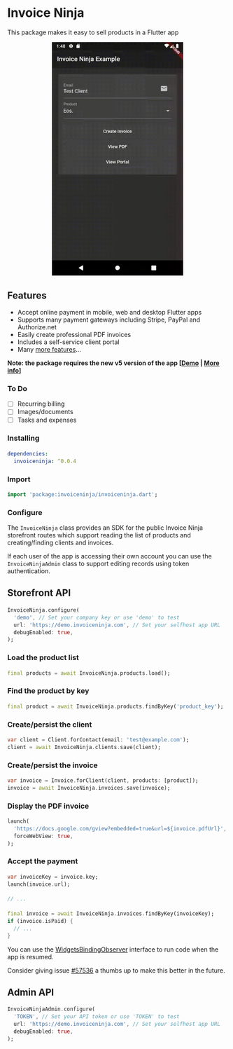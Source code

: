 # Invoice Ninja 

This package makes it easy to sell products in a Flutter app   
  
<p align="center">
    <img src="https://github.com/invoiceninja/flutter-package/blob/master/assets/sample.gif" alt="Sample" width="300"/>
</p>  

## Features
* Accept online payment in mobile, web and desktop Flutter apps
* Supports many payment gateways including Stripe, PayPal and Authorize.net 
* Easily create professional PDF invoices 
* Includes a self-service client portal
* Many [more features](https://www.invoiceninja.com/invoicing-payment-features/)... 

**Note: the package requires the new v5 version of the app [[Demo](https://demo.invoiceninja.com) | [More info](https://forum.invoiceninja.com/t/the-invoice-ninja-v5-beta-is-now-available/4066)]**

### To Do

- [ ] Recurring billing
- [ ] Images/documents
- [ ] Tasks and expenses  

### Installing

```yaml
dependencies:
  invoiceninja: ^0.0.4
```

### Import

```dart
import 'package:invoiceninja/invoiceninja.dart';
```

### Configure

The `InvoiceNinja` class provides an SDK for the public Invoice Ninja storefront routes which support reading the list of products and creating/finding clients and invoices. 

If each user of the app is accessing their own account you can use the `InvoiceNinjaAdmin` class to support editing records using token authentication.

## Storefront API

```dart
InvoiceNinja.configure(
  'demo', // Set your company key or use 'demo' to test
  url: 'https://demo.invoiceninja.com', // Set your selfhost app URL
  debugEnabled: true,
);
```

### Load the product list

```dart
final products = await InvoiceNinja.products.load();
```

### Find the product by key

```dart
final product = await InvoiceNinja.products.findByKey('product_key');
```

### Create/persist the client

```dart
var client = Client.forContact(email: 'test@example.com');
client = await InvoiceNinja.clients.save(client);
```

### Create/persist the invoice

```dart
var invoice = Invoice.forClient(client, products: [product]);
invoice = await InvoiceNinja.invoices.save(invoice);
```

### Display the PDF invoice
```dart
launch(
  'https://docs.google.com/gview?embedded=true&url=${invoice.pdfUrl}',
  forceWebView: true,
);
```

### Accept the payment 

```dart
var invoiceKey = invoice.key;
launch(invoice.url);

// ...

final invoice = await InvoiceNinja.invoices.findByKey(invoiceKey);
if (invoice.isPaid) {
  // ...
}
```

You can use the [WidgetsBindingObserver](https://api.flutter.dev/flutter/widgets/WidgetsBindingObserver-class.html) interface to run code when the app is resumed. 

Consider giving issue [#57536](https://github.com/flutter/flutter/issues/57536) a thumbs up to make this better in the future.

## Admin API

```dart
InvoiceNinjaAdmin.configure(
  'TOKEN', // Set your API token or use 'TOKEN' to test
  url: 'https://demo.invoiceninja.com', // Set your selfhost app URL
  debugEnabled: true,
);
``` 